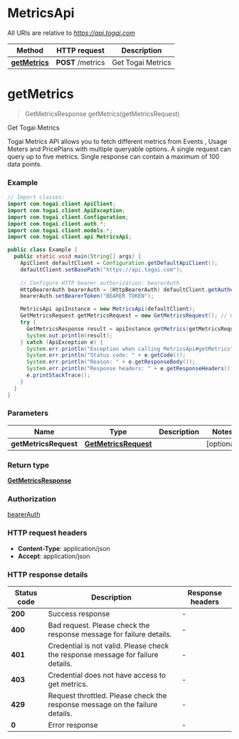 # MetricsApi

All URIs are relative to *https://api.togai.com*

| Method | HTTP request | Description |
|------------- | ------------- | -------------|
| [**getMetrics**](MetricsApi.md#getMetrics) | **POST** /metrics | Get Togai Metrics |


<a name="getMetrics"></a>
# **getMetrics**
> GetMetricsResponse getMetrics(getMetricsRequest)

Get Togai Metrics

Togai Metrics API allows you to fetch different metrics from Events , Usage Meters and PricePlans with multiple queryable options. A single request can query up to five metrics.  Single response can contain a maximum of 100 data points. 

### Example
```java
// Import classes:
import com.togai.client.ApiClient;
import com.togai.client.ApiException;
import com.togai.client.Configuration;
import com.togai.client.auth.*;
import com.togai.client.models.*;
import com.togai.client.api.MetricsApi;

public class Example {
  public static void main(String[] args) {
    ApiClient defaultClient = Configuration.getDefaultApiClient();
    defaultClient.setBasePath("https://api.togai.com");
    
    // Configure HTTP bearer authorization: bearerAuth
    HttpBearerAuth bearerAuth = (HttpBearerAuth) defaultClient.getAuthentication("bearerAuth");
    bearerAuth.setBearerToken("BEARER TOKEN");

    MetricsApi apiInstance = new MetricsApi(defaultClient);
    GetMetricsRequest getMetricsRequest = new GetMetricsRequest(); // GetMetricsRequest | 
    try {
      GetMetricsResponse result = apiInstance.getMetrics(getMetricsRequest);
      System.out.println(result);
    } catch (ApiException e) {
      System.err.println("Exception when calling MetricsApi#getMetrics");
      System.err.println("Status code: " + e.getCode());
      System.err.println("Reason: " + e.getResponseBody());
      System.err.println("Response headers: " + e.getResponseHeaders());
      e.printStackTrace();
    }
  }
}
```

### Parameters

| Name | Type | Description  | Notes |
|------------- | ------------- | ------------- | -------------|
| **getMetricsRequest** | [**GetMetricsRequest**](GetMetricsRequest.md)|  | [optional] |

### Return type

[**GetMetricsResponse**](GetMetricsResponse.md)

### Authorization

[bearerAuth](../README.md#bearerAuth)

### HTTP request headers

 - **Content-Type**: application/json
 - **Accept**: application/json

### HTTP response details
| Status code | Description | Response headers |
|-------------|-------------|------------------|
| **200** | Success response |  -  |
| **400** | Bad request. Please check the response message for failure details. |  -  |
| **401** | Credential is not valid. Please check the response message for failure details. |  -  |
| **403** | Credential does not have access to get metrics. |  -  |
| **429** | Request throttled. Please check the response message on the failure details. |  -  |
| **0** | Error response |  -  |

